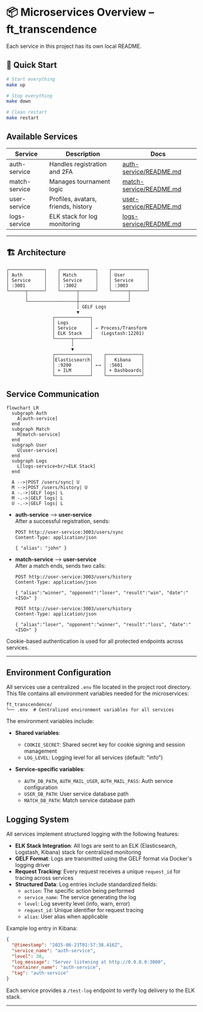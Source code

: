 # 📦 Microservices Overview – ft_transcendence

Each service in this project has its own local README.

## 🚀 Quick Start

```bash
# Start everything
make up

# Stop everything  
make down

# Clean restart
make restart
```

## Available Services

| Service        | Description                         | Docs                                          |
|----------------|-------------------------------------|-----------------------------------------------|
| auth-service   | Handles registration and 2FA        | [auth-service/README.md](./auth-service/README.md)   |
| match-service  | Manages tournament logic            | [match-service/README.md](./match-service/README.md) |
| user-service   | Profiles, avatars, friends, history | [user-service/README.md](./user-service/README.md)   |
| logs-service   | ELK stack for log monitoring        | [logs-service/README.md](./logs-service/README.md)   |

---

## 🏗️ Architecture

```
┌─────────────┐    ┌─────────────┐    ┌─────────────┐
│ Auth        │    │ Match       │    │ User        │
│ Service     │    │ Service     │    │ Service     │
│ :3001       │    │ :3002       │    │ :3003       │
└──────┬──────┘    └──────┬──────┘    └──────┬──────┘
       │                  │                  │
       └──────────────────┼──────────────────┘
                          │ GELF Logs
                          ▼
                 ┌─────────────┐
                 │ Logs        │
                 │ Service     │ ← Process/Transform
                 │ ELK Stack   │   (Logstash:12201)
                 └──────┬──────┘
                        │
                        ▼
                 ┌─────────────┐    ┌─────────────┐
                 │Elasticsearch│    │   Kibana    │
                 │ :9200       │ ←→ │ :5601       │
                 │ + ILM       │    │ + Dashboards│
                 └─────────────┘    └─────────────┘
```

## Service Communication

```mermaid
flowchart LR
  subgraph Auth
    A[auth-service]
  end
  subgraph Match
    M[match-service]
  end
  subgraph User
    U[user-service]
  end
  subgraph Logs
    L[logs-service<br/>ELK Stack]
  end

  A -->|POST /users/sync| U
  M -->|POST /users/history| U
  A -.->|GELF logs| L
  M -.->|GELF logs| L
  U -.->|GELF logs| L
```

- **auth-service** ⟶ **user-service**  
  After a successful registration, sends:
  ```http
  POST http://user-service:3003/users/sync
  Content-Type: application/json

  { "alias": "john" }
  ```
- **match-service** ⟶ **user-service**  
  After a match ends, sends two calls:
  ```http
  POST http://user-service:3003/users/history
  Content-Type: application/json

  { "alias":"winner", "opponent":"loser", "result":"win", "date":"<ISO>" }

  POST http://user-service:3003/users/history
  Content-Type: application/json

  { "alias":"loser", "opponent":"winner", "result":"loss", "date":"<ISO>" }
  ```

Cookie-based authentication is used for all protected endpoints across services.

---

## Environment Configuration

All services use a centralized `.env` file located in the project root directory. This file contains all environment variables needed for the microservices:

```
ft_transcendence/
└── .env  # Centralized environment variables for all services
```

The environment variables include:
- **Shared variables**: 
  - `COOKIE_SECRET`: Shared secret key for cookie signing and session management
  - `LOG_LEVEL`: Logging level for all services (default: "info")

- **Service-specific variables**:
  - `AUTH_DB_PATH`, `AUTH_MAIL_USER`, `AUTH_MAIL_PASS`: Auth service configuration
  - `USER_DB_PATH`: User service database path
  - `MATCH_DB_PATH`: Match service database path

## Logging System

All services implement structured logging with the following features:

- **ELK Stack Integration**: All logs are sent to an ELK (Elasticsearch, Logstash, Kibana) stack for centralized monitoring
- **GELF Format**: Logs are transmitted using the GELF format via Docker's logging driver
- **Request Tracking**: Every request receives a unique `request_id` for tracing across services
- **Structured Data**: Log entries include standardized fields:
  - `action`: The specific action being performed
  - `service_name`: The service generating the log
  - `level`: Log severity level (info, warn, error)
  - `request_id`: Unique identifier for request tracing
  - `alias`: User alias when applicable

Example log entry in Kibana:
```json
{
  "@timestamp": "2025-06-23T01:57:38.416Z",
  "service_name": "auth-service",
  "level": 30,
  "log_message": "Server listening at http://0.0.0.0:3000",
  "container_name": "auth-service",
  "tag": "auth-service"
}
```

Each service provides a `/test-log` endpoint to verify log delivery to the ELK stack.

---
